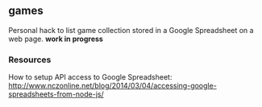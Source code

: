 ## games

Personal hack to list game collection stored in a Google Spreadsheet on a web page. **work in progress**

### Resources

How to setup API access to Google Spreadsheet:
http://www.nczonline.net/blog/2014/03/04/accessing-google-spreadsheets-from-node-js/
